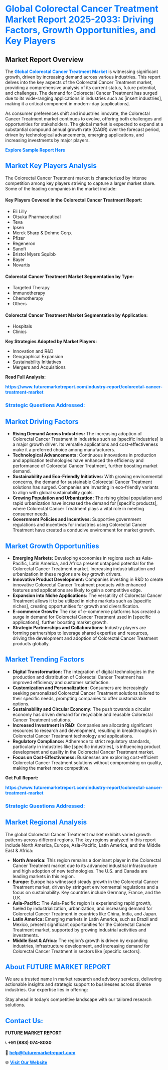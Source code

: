 <h1 style="color: #007BFF;">Global Colorectal Cancer Treatment Market Report 2025-2033: Driving Factors, Growth Opportunities, and Key Players</h1>

<section id="overview">
<h2>Market Report Overview</h2>
<p>The <a href="https://www.futuremarketreport.com/industry-report/colorectal-cancer-treatment-market" style="color: #007BFF; text-decoration: none;"><strong>Global Colorectal Cancer Treatment Market</strong></a> is witnessing significant growth, driven by increasing demand across various industries. This report delves into the key aspects of the Colorectal Cancer Treatment market, providing a comprehensive analysis of its current status, future potential, and challenges. The demand for Colorectal Cancer Treatment has surged due to its wide-ranging applications in industries such as [insert industries], making it a critical component in modern-day [applications].</p>
<p>As consumer preferences shift and industries innovate, the Colorectal Cancer Treatment market continues to evolve, offering both challenges and opportunities for stakeholders. The global market is expected to expand at a substantial compound annual growth rate (CAGR) over the forecast period, driven by technological advancements, emerging applications, and increasing investments by major players.</p>
</section>

<section id="overview">
<p><a href="https://www.futuremarketreport.com/request-sample/reportId=78172" style="color: #007BFF; text-decoration: none;"><strong>Explore Sample Report Here</strong></a></p>
</section>

<section id="key-players">
<h2 style="color: #007BFF;">Market Key Players Analysis</h2>
<p>The Colorectal Cancer Treatment market is characterized by intense competition among key players striving to capture a larger market share. Some of the leading companies in the market include:</p>
<h4>Key Players Covered in the Colorectal Cancer Treatment Report:</h4>
<ul><li>Eli Lilly</li><li>Otsuka Pharmaceutical</li><li>Teva</li><li>Ipsen</li><li>Merck Sharp &amp; Dohme Corp.</li><li>Pfizer</li><li>Regeneron</li><li>Sanofi</li><li>Bristol Myers Squibb</li><li>Bayer</li><li>Novartis</li></ul>
<h4>Colorectal Cancer Treatment Market Segmentation by Type:</h4>
<ul><li>Targeted Therapy</li><li>Immunotherapy</li><li>Chemotherapy</li><li>Others</li></ul>

<h4>Colorectal Cancer Treatment Market Segmentation by Application:</h4>
<ul><li>Hospitals</li><li>Clinics</li></ul>
<p><strong>Key Strategies Adopted by Market Players:</strong></p>
<ul>
<li>Innovation and R&D</li>
<li>Geographical Expansion</li>
<li>Sustainability Initiatives</li>
<li>Mergers and Acquisitions</li>
</ul>
</section>

<section>
<p><strong>Read Full Analysis: </strong></p><a href="https://www.futuremarketreport.com/industry-report/colorectal-cancer-treatment-market" style="color: #007BFF; text-decoration: none;"><strong>https://www.futuremarketreport.com/industry-report/colorectal-cancer-treatment-market</strong></a>
<h3 style="color: #007BFF;">Strategic Questions Addressed:</h3>
</section>

<section id="driving-factors">
<h2 style="color: #007BFF;">Market Driving Factors</h2>
<ul>
<li><strong>Rising Demand Across Industries:</strong> The increasing adoption of Colorectal Cancer Treatment in industries such as [specific industries] is a major growth driver. Its versatile applications and cost-effectiveness make it a preferred choice among manufacturers.</li>
<li><strong>Technological Advancements:</strong> Continuous innovations in production and application technologies have enhanced the efficiency and performance of Colorectal Cancer Treatment, further boosting market demand.</li>
<li><strong>Sustainability and Eco-Friendly Initiatives:</strong> With growing environmental concerns, the demand for sustainable Colorectal Cancer Treatment solutions has surged. Companies are investing in eco-friendly variants to align with global sustainability goals.</li>
<li><strong>Growing Population and Urbanization:</strong> The rising global population and rapid urbanization have increased the demand for [specific products], where Colorectal Cancer Treatment plays a vital role in meeting consumer needs.</li>
<li><strong>Government Policies and Incentives:</strong> Supportive government regulations and incentives for industries using Colorectal Cancer Treatment have created a conducive environment for market growth.</li>
</ul>
</section>

<section id="growth-opportunities">
<h2 style="color: #007BFF;">Market Growth Opportunities</h2>
<ul>
<li><strong>Emerging Markets:</strong> Developing economies in regions such as Asia-Pacific, Latin America, and Africa present untapped potential for the Colorectal Cancer Treatment market. Increasing industrialization and urbanization in these regions are key growth drivers.</li>
<li><strong>Innovative Product Development:</strong> Companies investing in R&D to create innovative Colorectal Cancer Treatment products with enhanced features and applications are likely to gain a competitive edge.</li>
<li><strong>Expansion into Niche Applications:</strong> The versatility of Colorectal Cancer Treatment allows it to be utilized in niche markets such as [specific niches], creating opportunities for growth and diversification.</li>
<li><strong>E-commerce Growth:</strong> The rise of e-commerce platforms has created a surge in demand for Colorectal Cancer Treatment used in [specific applications], further boosting market growth.</li>
<li><strong>Strategic Partnerships and Collaborations:</strong> Industry players are forming partnerships to leverage shared expertise and resources, driving the development and adoption of Colorectal Cancer Treatment products globally.</li>
</ul>
</section>

<section id="trending-factors">
<h2 style="color: #007BFF;">Market Trending Factors</h2>
<ul>
<li><strong>Digital Transformation:</strong> The integration of digital technologies in the production and distribution of Colorectal Cancer Treatment has improved efficiency and customer satisfaction.</li>
<li><strong>Customization and Personalization:</strong> Consumers are increasingly seeking personalized Colorectal Cancer Treatment solutions tailored to their specific needs, prompting companies to offer customizable options.</li>
<li><strong>Sustainability and Circular Economy:</strong> The push towards a circular economy has driven demand for recyclable and reusable Colorectal Cancer Treatment solutions.</li>
<li><strong>Increased Investment in R&D:</strong> Companies are allocating significant resources to research and development, resulting in breakthroughs in Colorectal Cancer Treatment technology and applications.</li>
<li><strong>Regulatory Compliance:</strong> Adherence to strict regulatory standards, particularly in industries like [specific industries], is influencing product development and quality in the Colorectal Cancer Treatment market.</li>
<li><strong>Focus on Cost-Effectiveness:</strong> Businesses are exploring cost-efficient Colorectal Cancer Treatment solutions without compromising on quality, making the market more competitive.</li>
</ul>
</section>

<section>
<p><strong>Get Full Report: </strong></p><a href="https://www.futuremarketreport.com/industry-report/colorectal-cancer-treatment-market" style="color: #007BFF; text-decoration: none;"><strong>https://www.futuremarketreport.com/industry-report/colorectal-cancer-treatment-market</strong></a>
<h3 style="color: #007BFF;">Strategic Questions Addressed:</h3>
</section>


<section id="regional-analysis">
<h2 style="color: #007BFF;">Market Regional Analysis</h2>
<p>The global Colorectal Cancer Treatment market exhibits varied growth patterns across different regions. The key regions analyzed in this report include North America, Europe, Asia-Pacific, Latin America, and the Middle East & Africa:</p>
<ul>
<li><strong>North America:</strong> This region remains a dominant player in the Colorectal Cancer Treatment market due to its advanced industrial infrastructure and high adoption of new technologies. The U.S. and Canada are leading markets in this region.</li>
<li><strong>Europe:</strong> Europe has witnessed steady growth in the Colorectal Cancer Treatment market, driven by stringent environmental regulations and a focus on sustainability. Key countries include Germany, France, and the U.K.</li>
<li><strong>Asia-Pacific:</strong> The Asia-Pacific region is experiencing rapid growth, fueled by industrialization, urbanization, and increasing demand for Colorectal Cancer Treatment in countries like China, India, and Japan.</li>
<li><strong>Latin America:</strong> Emerging markets in Latin America, such as Brazil and Mexico, present significant opportunities for the Colorectal Cancer Treatment market, supported by growing industrial activities and investments.</li>
<li><strong>Middle East & Africa:</strong> The region’s growth is driven by expanding industries, infrastructure development, and increasing demand for Colorectal Cancer Treatment in sectors like [specific sectors].</li>
</ul>
</section>

<footer>
<h2 style="color: #007BFF;">About FUTURE MARKET REPORT</h2>
<p>We are a trusted name in market research and advisory services, delivering actionable insights and strategic support to businesses across diverse industries. Our expertise lies in offering:</p>

<p>Stay ahead in today’s competitive landscape with our tailored research solutions.</p>

<h2 style="color: #007BFF;">Contact Us:</h2>
<p><strong>FUTURE MARKET REPORT</strong></p>
<p>📞 <strong>+91 (883) 074-8030</strong></p>
<p>📧 <strong><a href="mailto:help@futuremarketreport.com" style="color: #007BFF;">help@futuremarketreport.com</a></strong></p>
<p>🌐 <strong><a href="https://www.futuremarketreport.com/" style="color: #007BFF;">Visit Our Website</a></strong></p>
</footer>
